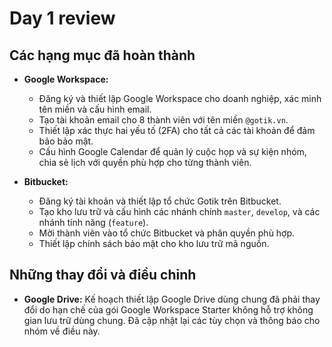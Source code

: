 # Day 1 review

## Các hạng mục đã hoàn thành

- **Google Workspace:**
  - Đăng ký và thiết lập Google Workspace cho doanh nghiệp, xác minh tên miền và cấu hình email.
  - Tạo tài khoản email cho 8 thành viên với tên miền `@gotik.vn`.
  - Thiết lập xác thực hai yếu tố (2FA) cho tất cả các tài khoản để đảm bảo bảo mật.
  - Cấu hình Google Calendar để quản lý cuộc họp và sự kiện nhóm, chia sẻ lịch với quyền phù hợp cho từng thành viên.

- **Bitbucket:**
  - Đăng ký tài khoản và thiết lập tổ chức Gotik trên Bitbucket.
  - Tạo kho lưu trữ và cấu hình các nhánh chính `master`, `develop`, và các nhánh tính năng (`feature`).
  - Mời thành viên vào tổ chức Bitbucket và phân quyền phù hợp.
  - Thiết lập chính sách bảo mật cho kho lưu trữ mã nguồn.

## Những thay đổi và điều chỉnh

- **Google Drive:** Kế hoạch thiết lập Google Drive dùng chung đã phải thay đổi do hạn chế của gói Google Workspace Starter không hỗ trợ không gian lưu trữ dùng chung. Đã cập nhật lại các tùy chọn và thông báo cho nhóm về điều này.
